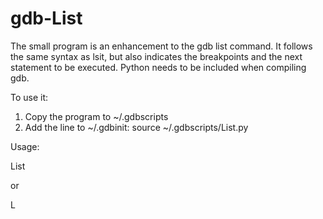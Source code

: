 # gdb-List

The small program is an enhancement to the gdb list command. It follows the same syntax as lsit, but also indicates the breakpoints and the next statement to be executed.
Python needs to be included when compiling gdb.

To use it:

1) Copy the program to ~/.gdbscripts
2) Add the line to ~/.gdbinit:
   source ~/.gdbscripts/List.py

Usage:

List

or

L
